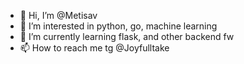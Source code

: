 - 👋 Hi, I’m @Metisav
- 👀 I’m interested in python, go, machine learning
- 🌱 I’m currently learning flask, and other backend fw
- 📫 How to reach me tg @Joyfulltake

<!---
Metisav/Metisav is a ✨ special ✨ repository because its `README.md` (this file) appears on your GitHub profile.
You can click the Preview link to take a look at your changes.
--->
